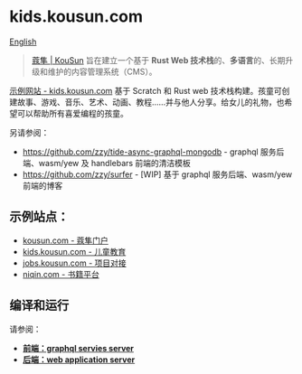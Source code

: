 # kids.kousun.com

[English](./README.md)

> [蔻隼 | KouSun](https://kousun.com) 旨在建立一个基于 **Rust Web 技术栈**的、**多语言**的、长期升级和维护的内容管理系统（CMS）。

[示例网站 - kids.kousun.com](https://kids.kousun.com) 基于 Scratch 和 Rust web 技术栈构建。孩童可创建故事、游戏、音乐、艺术、动画、教程……并与他人分享。给女儿的礼物，也希望可以帮助所有喜爱编程的孩童。

另请参阅：
- https://github.com/zzy/tide-async-graphql-mongodb - graphql 服务后端、wasm/yew 及 handlebars 前端的清洁模板 
- https://github.com/zzy/surfer - [WIP] 基于 graphql 服务后端、wasm/yew 前端的博客

## 示例站点：

- [kousun.com - 蔻隼门户](https://kousun.com)
- [kids.kousun.com - 儿童教育](https://kids.kousun.com)
- [jobs.kousun.com - 项目对接](https://jobs.kousun.com)
- [niqin.com - 书籍平台](https://niqin.com)

## 编译和运行

请参阅：
- [**前端：graphql servies server**](./backend/README.md)
- [**后端：web application server**](./frontend/README.md)
